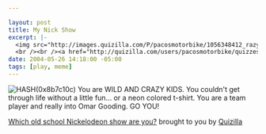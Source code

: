 ```yaml
--- 

layout: post
title: My Nick Show
excerpt: |-
  <img src="http://images.quizilla.com/P/pacosmotorbike/1056348412_razy_hosts.jpg" border="0" alt="HASH(0x8b7c10c)"><br />You are WILD AND CRAZY KIDS.  You couldn&apos;t get<br />through life without a little fun... or a neon<br />colored t-shirt.  You are a team player and<br />really into Omar Gooding.  GO YOU!
  <br /><br /><a href="http://quizilla.com/users/pacosmotorbike/quizzes/Which%20old%20school%20Nickelodeon%20show%20are%20you%3F/"><font size="-1">Which old school Nickelodeon show are you?</font></a><br /><font size="-3">brought to you by <a href="http://quizilla.com">Quizilla</a></font>
date: 2004-05-26 14:18:00 -05:00
tags: [play, meme]
---
```

<img src="http://images.quizilla.com/P/pacosmotorbike/1056348412_razy_hosts.jpg" border="0" alt="HASH(0x8b7c10c)" />
You are WILD AND CRAZY KIDS.  You couldn't get
through life without a little fun... or a neon
colored t-shirt.  You are a team player and
really into Omar Gooding.  GO YOU!

<a href="http://quizilla.com/users/pacosmotorbike/quizzes/Which%20old%20school%20Nickelodeon%20show%20are%20you%3F/"><span>Which old school Nickelodeon show are you?</span></a>
<span>brought to you by <a href="http://quizilla.com">Quizilla</a></span>

